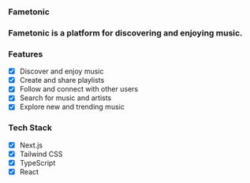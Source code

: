 ### Fametonic

### Fametonic is a platform for discovering and enjoying music.

### Features

- [x] Discover and enjoy music
- [x] Create and share playlists
- [x] Follow and connect with other users
- [x] Search for music and artists
- [x] Explore new and trending music

### Tech Stack

- [x] Next.js
- [x] Tailwind CSS
- [x] TypeScript
- [x] React
